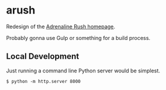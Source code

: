 # arush

Redesign of the [Adrenaline Rush homepage](http://arushdball.com/).

Probably gonna use Gulp or something for a build process.

## Local Development

Just running a command line Python server would be simplest.

```
$ python -m http.server 8000
```
